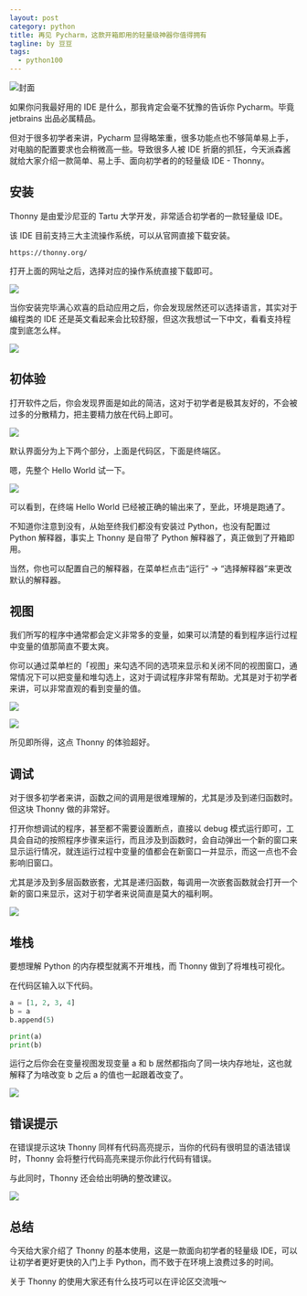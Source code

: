 ```yaml
---
layout: post
category: python
title: 再见 Pycharm，这款开箱即用的轻量级神器你值得拥有
tagline: by 豆豆
tags: 
  - python100
---
```


![封面](https://raw.githubusercontent.com/JustDoPython/justdopython.github.io/master/assets/images/2021/12/thonny/logo.png)

如果你问我最好用的 IDE 是什么，那我肯定会毫不犹豫的告诉你 Pycharm。毕竟 jetbrains 出品必属精品。

但对于很多初学者来讲，Pycharm 显得略笨重，很多功能点也不够简单易上手，对电脑的配置要求也会稍微高一些。导致很多人被 IDE 折磨的抓狂，今天派森酱就给大家介绍一款简单、易上手、面向初学者的的轻量级 IDE - Thonny。

## 安装

Thonny 是由爱沙尼亚的 Tartu 大学开发，非常适合初学者的一款轻量级 IDE。

该 IDE 目前支持三大主流操作系统，可以从官网直接下载安装。

```pyhton
https://thonny.org/
```

打开上面的网址之后，选择对应的操作系统直接下载即可。

![](https://raw.githubusercontent.com/JustDoPython/justdopython.github.io/master/assets/images/2021/12/thonny/001.png)

当你安装完毕满心欢喜的启动应用之后，你会发现居然还可以选择语言，其实对于编程类的 IDE 还是英文看起来会比较舒服，但这次我想试一下中文，看看支持程度到底怎么样。

![](https://raw.githubusercontent.com/JustDoPython/justdopython.github.io/master/assets/images/2021/12/thonny/002.png)

## 初体验

打开软件之后，你会发现界面是如此的简洁，这对于初学者是极其友好的，不会被过多的分散精力，把主要精力放在代码上即可。

![](https://raw.githubusercontent.com/JustDoPython/justdopython.github.io/master/assets/images/2021/12/thonny/003.png)

默认界面分为上下两个部分，上面是代码区，下面是终端区。

嗯，先整个 Hello World 试一下。

![](https://raw.githubusercontent.com/JustDoPython/justdopython.github.io/master/assets/images/2021/12/thonny/004.png)

可以看到，在终端 Hello World 已经被正确的输出来了，至此，环境是跑通了。

不知道你注意到没有，从始至终我们都没有安装过 Python，也没有配置过 Python 解释器，事实上 Thonny 是自带了 Python 解释器了，真正做到了开箱即用。

当然，你也可以配置自己的解释器，在菜单栏点击“运行” -> “选择解释器”来更改默认的解释器。

## 视图

我们所写的程序中通常都会定义非常多的变量，如果可以清楚的看到程序运行过程中变量的值那简直不要太爽。

你可以通过菜单栏的「视图」来勾选不同的选项来显示和关闭不同的视图窗口，通常情况下可以把变量和堆勾选上，这对于调试程序非常有帮助。尤其是对于初学者来讲，可以非常直观的看到变量的值。

![](https://raw.githubusercontent.com/JustDoPython/justdopython.github.io/master/assets/images/2021/12/thonny/005.png)

![](https://raw.githubusercontent.com/JustDoPython/justdopython.github.io/master/assets/images/2021/12/thonny/006.png)

所见即所得，这点 Thonny 的体验超好。

## 调试

对于很多初学者来讲，函数之间的调用是很难理解的，尤其是涉及到递归函数时。但这块 Thonny 做的非常好。

打开你想调试的程序，甚至都不需要设置断点，直接以 debug 模式运行即可，工具会自动的按照程序步骤来运行，而且涉及到函数时，会自动弹出一个新的窗口来显示运行情况，就连运行过程中变量的值都会在新窗口一并显示，而这一点也不会影响旧窗口。

尤其是涉及到多层函数嵌套，尤其是递归函数，每调用一次嵌套函数就会打开一个新的窗口来显示，这对于初学者来说简直是莫大的福利啊。

![](https://raw.githubusercontent.com/JustDoPython/justdopython.github.io/master/assets/images/2021/12/thonny/007.png)

## 堆栈

要想理解 Python 的内存模型就离不开堆栈，而 Thonny 做到了将堆栈可视化。

在代码区输入以下代码。

```python
a = [1, 2, 3, 4]
b = a
b.append(5)

print(a)
print(b)
```

运行之后你会在变量视图发现变量 a 和 b 居然都指向了同一块内存地址，这也就解释了为啥改变 b 之后 a 的值也一起跟着改变了。

![](https://raw.githubusercontent.com/JustDoPython/justdopython.github.io/master/assets/images/2021/12/thonny/008.png)

## 错误提示

在错误提示这块 Thonny 同样有代码高亮提示，当你的代码有很明显的语法错误时，Thonny 会将整行代码高亮来提示你此行代码有错误。

与此同时，Thonny 还会给出明确的整改建议。

![](https://raw.githubusercontent.com/JustDoPython/justdopython.github.io/master/assets/images/2021/12/thonny/009.png)

## 总结

今天给大家介绍了 Thonny 的基本使用，这是一款面向初学者的轻量级 IDE，可以让初学者更好更快的入门上手 Python，而不致于在环境上浪费过多的时间。

关于 Thonny 的使用大家还有什么技巧可以在评论区交流哦～